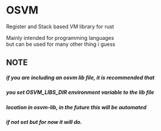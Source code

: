 # OSVM
Register and Stack based VM library for rust

Mainly intended for programming languages \
but can be used for many other thing i guess

## NOTE
##### if you are including an osvm lib file, it is recommended that
##### you set OSVM_LIBS_DIR environment variable to the lib file
##### location in osvm-lib, in the future this will be automated
##### if not set but for now it will do.
